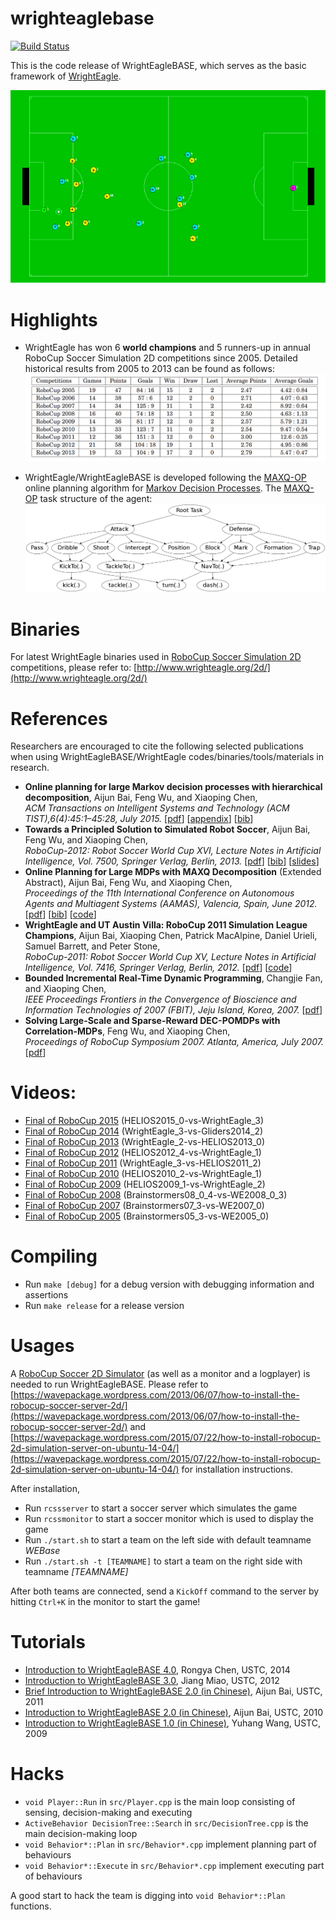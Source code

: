 # wrighteaglebase

[![Build Status](https://travis-ci.org/wrighteagle2d/wrighteaglebase.svg?branch=master)](https://travis-ci.org/wrighteagle2d/wrighteaglebase)  

This is the code release of WrightEagleBASE, which serves as the basic framework of [WrightEagle](http://www.wrighteagle.org/2d/).

![data/game.png](data/game.png "Game Screenshot")

# Highlights

- WrightEagle has won 6 **world champions** and 5 runners-up in annual RoboCup Soccer Simulation 2D competitions since 2005. Detailed historical results from 2005 to 2013 can be found as follows:
![data/results.png](data/results.png "Historical Results")

- WrightEagle/WrightEagleBASE is developed following the [MAXQ-OP](https://github.com/aijunbai/maxq-op) online planning algorithm for [Markov Decision Processes](https://en.wikipedia.org/wiki/Markov_decision_process). The [MAXQ-OP](https://github.com/aijunbai/maxq-op) task structure of the agent:  
![data/wrighteagle.png](data/wrighteagle.png "MAXQ Task Graph")


# Binaries
For latest WrightEagle binaries used in [RoboCup Soccer Simulation 2D](https://en.wikipedia.org/wiki/RoboCup_2D_Soccer_Simulation_League) competitions, please refer to: [http://www.wrighteagle.org/2d/](http://www.wrighteagle.org/2d/)


# References

Researchers are encouraged to cite the following selected publications
when using WrightEagleBASE/WrightEagle codes/binaries/tools/materials in
research.

-   **Online planning for large Markov decision processes with
    hierarchical decomposition**, Aijun Bai, Feng Wu, and Xiaoping
    Chen,\
    *ACM Transactions on Intelligent Systems and Technology (ACM
    TIST),6(4):45:1–45:28, July 2015.*
    \[[pdf](http://aijunbai.github.io/publications/TIST15-Bai.pdf)\]
    \[[appendix](http://aijunbai.github.io/publications/TIST15-Bai_app.pdf)\]
    \[[bib](http://aijunbai.github.io/publications/TIST15-Bai.bib)\]
-   **Towards a Principled Solution to Simulated Robot Soccer**, Aijun
    Bai, Feng Wu, and Xiaoping Chen,\
    *RoboCup-2012: Robot Soccer World Cup XVI, Lecture Notes in
    Artificial Intelligence, Vol. 7500, Springer Verlag, Berlin, 2013.*
    \[[pdf](http://aijunbai.github.io/publications/LNAI12-Bai.pdf)\]
    \[[bib](http://aijunbai.github.io/publications/LNAI12-Bai.bib)\]
    \[[slides](http://aijunbai.github.io/slides/LNAI12-Bai_slides.pdf)\]
-   **Online Planning for Large MDPs with MAXQ Decomposition** (Extended
    Abstract), Aijun Bai, Feng Wu, and Xiaoping Chen,\
    *Proceedings of the 11th International Conference on Autonomous
    Agents and Multiagent Systems (AAMAS), Valencia, Spain, June 2012.*
    \[[pdf](http://aijunbai.github.io/publications/AAMAS12-Bai.pdf)\]
    \[[bib](http://aijunbai.github.io/publications/AAMAS12-Bai.bib)\]
    \[[code](https://github.com/aijunbai/maxq-op)\]
-   **WrightEagle and UT Austin Villa: RoboCup 2011 Simulation League
    Champions**, Aijun Bai, Xiaoping Chen, Patrick MacAlpine, Daniel
    Urieli, Samuel Barrett, and Peter Stone,\
    *RoboCup-2011: Robot Soccer World Cup XV, Lecture Notes in
    Artificial Intelligence, Vol. 7416, Springer Verlag, Berlin, 2012.*
    \[[pdf](http://aijunbai.github.io/publications/LNAI11-Bai.pdf)\]
    \[[code](https://github.com/wrighteagle2d/wrighteaglebase)\]
-   **Bounded Incremental Real-Time Dynamic Programming**, Changjie Fan,
    and Xiaoping Chen,\
    *IEEE Proceedings Frontiers in the Convergence of Bioscience and 
    Information Technologies of 2007 (FBIT), Jeju Island, Korea, 2007.*
    \[[pdf](http://ieeexplore.ieee.org/xpl/login.jsp?tp=&arnumber=4524180&url=http%3A%2F%2Fieeexplore.ieee.org%2Fxpls%2Fabs_all.jsp%3Farnumber%3D4524180)\]
-   **Solving Large-Scale and Sparse-Reward DEC-POMDPs with
    Correlation-MDPs**, Feng Wu, and Xiaoping Chen,\
    *Proceedings of RoboCup Symposium 2007. Atlanta, America,
    July 2007.*
    \[[pdf](http://link.springer.com/chapter/10.1007%2F978-3-540-68847-1_18)\]


# Videos:
- [Final of RoboCup 2015](https://www.youtube.com/watch?v=Ptzv9NF9opM) (HELIOS2015\_0-vs-WrightEagle\_3)
- [Final of RoboCup 2014](https://www.youtube.com/watch?v=kRIygFjlD_Q) (WrightEagle\_3-vs-Gliders2014\_2)
- [Final of RoboCup 2013](https://www.youtube.com/watch?v=BoWoIc4IrtI) (WrightEagle\_2-vs-HELIOS2013\_0)
- [Final of RoboCup 2012](https://www.youtube.com/watch?v=cDhSjSYPvdE) (HELIOS2012\_4-vs-WrightEagle\_1)
- [Final of RoboCup 2011](https://www.youtube.com/watch?v=leNDA5tzUfk) (WrightEagle\_3-vs-HELIOS2011\_2)
- [Final of RoboCup 2010](https://www.youtube.com/watch?v=BVWkndHk3AE) (HELIOS2010\_2-vs-WrightEagle\_1)
- [Final of RoboCup 2009](https://www.youtube.com/watch?v=Q18Wxs3Da-8&index=7&list=PL4BB027D8BB6A5EB3) (HELIOS2009\_1-vs-WrightEagle\_2)
- [Final of RoboCup 2008](https://www.youtube.com/watch?v=w1c_8TWX8dY) (Brainstormers08\_0\_4-vs-WE2008\_0\_3)
- [Final of RoboCup 2007](https://www.youtube.com/watch?v=ceDDg_l6_J0) (Brainstormers07\_3-vs-WE2007\_0)
- [Final of RoboCup 2005](https://www.youtube.com/watch?v=FiFj0HQXaGw) (Brainstormers05\_3-vs-WE2005\_0)


# Compiling
- Run `make [debug]` for a debug version with debugging information and assertions
- Run `make release` for a release version


# Usages
A [RoboCup Soccer 2D Simulator](https://sourceforge.net/projects/sserver/files/) (as well as a monitor and a logplayer) is needed to run WrightEagleBASE. Please refer to [https://wavepackage.wordpress.com/2013/06/07/how-to-install-the-robocup-soccer-server-2d/](https://wavepackage.wordpress.com/2013/06/07/how-to-install-the-robocup-soccer-server-2d/) and [https://wavepackage.wordpress.com/2015/07/22/how-to-install-robocup-2d-simulation-server-on-ubuntu-14-04/](https://wavepackage.wordpress.com/2015/07/22/how-to-install-robocup-2d-simulation-server-on-ubuntu-14-04/) for installation instructions.  

After installation,  

- Run `rcssserver` to start a soccer server which simulates the game
- Run `rcssmonitor` to start a soccer monitor which is used to display the game
- Run `./start.sh` to start a team on the left side with default teamname *WEBase*
- Run `./start.sh -t [TEAMNAME]` to start a team on the right side with teamname *[TEAMNAME]*

After both teams are connected, send a `KickOff` command to the server by hitting `Ctrl+K` in the monitor to start the game!


# Tutorials
- [Introduction to WrightEagleBASE 4.0](http://wrighteagle2d.github.io/materials/14/Introduction-to-WrightEagle-Base.pdf), Rongya Chen, USTC, 2014
- [Introduction to WrightEagleBASE 3.0](http://wrighteagle2d.github.io/materials/12/Introduction-to-WrightEagle-Base.pdf), Jiang Miao, USTC, 2012
- [Brief Introduction to WrightEagleBASE 2.0 (in Chinese)](http://wrighteagle2d.github.io/materials/11/Brief-Introduction-to-WrightEagleBASE.pdf), Aijun Bai, USTC, 2011
- [Introduction to WrightEagleBASE 2.0 (in Chinese)](http://wrighteagle2d.github.io/materials/10/Introduction-to-WrightEagleBASE.pdf), Aijun Bai, USTC, 2010
- [Introduction to WrightEagleBASE 1.0 (in Chinese)](http://wrighteagle2d.github.io/materials/09/WE2009_Base.ppt), Yuhang Wang, USTC, 2009


# Hacks
- `void Player::Run` in `src/Player.cpp` is the main loop consisting of sensing, decision-making and executing
- `ActiveBehavior DecisionTree::Search` in `src/DecisionTree.cpp` is the main decision-making loop
- `void Behavior*::Plan` in `src/Behavior*.cpp` implement planning part of behaviours
- `void Behavior*::Execute` in `src/Behavior*.cpp` implement executing part of behaviours

A good start to hack the team is digging into `void Behavior*::Plan` functions.


